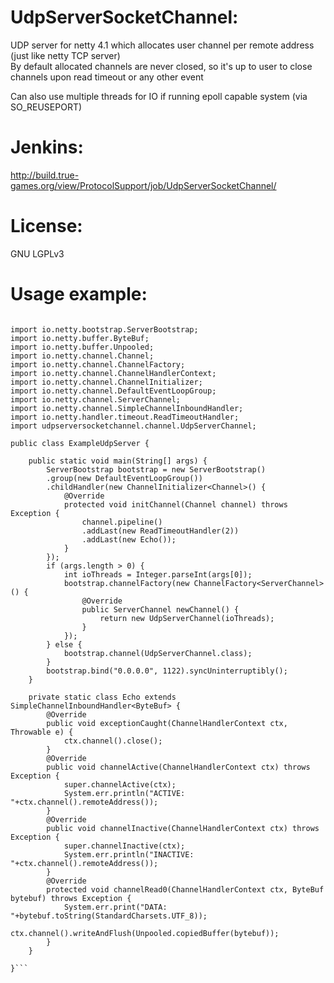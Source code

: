 # UdpServerSocketChannel:

UDP server for netty 4.1 which allocates user channel per remote address (just like netty TCP server) <br>
By default allocated channels are never closed, so it's up to user to close channels upon read timeout or any other event <br>

Can also use multiple threads for IO if running epoll capable system (via SO_REUSEPORT) <br>

# Jenkins:

http://build.true-games.org/view/ProtocolSupport/job/UdpServerSocketChannel/

# License:

GNU LGPLv3

# Usage example:

```import java.nio.charset.StandardCharsets;

import io.netty.bootstrap.ServerBootstrap;
import io.netty.buffer.ByteBuf;
import io.netty.buffer.Unpooled;
import io.netty.channel.Channel;
import io.netty.channel.ChannelFactory;
import io.netty.channel.ChannelHandlerContext;
import io.netty.channel.ChannelInitializer;
import io.netty.channel.DefaultEventLoopGroup;
import io.netty.channel.ServerChannel;
import io.netty.channel.SimpleChannelInboundHandler;
import io.netty.handler.timeout.ReadTimeoutHandler;
import udpserversocketchannel.channel.UdpServerChannel;

public class ExampleUdpServer {

	public static void main(String[] args) {
		ServerBootstrap bootstrap = new ServerBootstrap()
		.group(new DefaultEventLoopGroup())
		.childHandler(new ChannelInitializer<Channel>() {
			@Override
			protected void initChannel(Channel channel) throws Exception {
				channel.pipeline()
				.addLast(new ReadTimeoutHandler(2))
				.addLast(new Echo());
			}
		});
		if (args.length > 0) {
			int ioThreads = Integer.parseInt(args[0]);
			bootstrap.channelFactory(new ChannelFactory<ServerChannel>() {
				@Override
				public ServerChannel newChannel() {
					return new UdpServerChannel(ioThreads);
				}
			});
		} else {
			bootstrap.channel(UdpServerChannel.class);
		}
		bootstrap.bind("0.0.0.0", 1122).syncUninterruptibly();
	}

	private static class Echo extends SimpleChannelInboundHandler<ByteBuf> {
		@Override
		public void exceptionCaught(ChannelHandlerContext ctx, Throwable e) {
			ctx.channel().close();
		}
		@Override
		public void channelActive(ChannelHandlerContext ctx) throws Exception {
			super.channelActive(ctx);
			System.err.println("ACTIVE: "+ctx.channel().remoteAddress());
		}
		@Override
		public void channelInactive(ChannelHandlerContext ctx) throws Exception {
			super.channelInactive(ctx);
			System.err.println("INACTIVE: "+ctx.channel().remoteAddress());
		}
		@Override
		protected void channelRead0(ChannelHandlerContext ctx, ByteBuf bytebuf) throws Exception {
			System.err.print("DATA: "+bytebuf.toString(StandardCharsets.UTF_8));
			ctx.channel().writeAndFlush(Unpooled.copiedBuffer(bytebuf));
		}
	}

}```